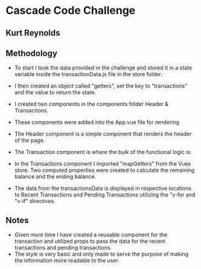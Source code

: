 # Cascade Code Challenge

## Kurt Reynolds

## Methodology

- To start I took the data provided in the challenge and stored it in a state variable inside the transactionData.js file in the store folder.
- I then created an object called "getters", set the key to "transactions" and the value to return the state.

- I created two components in the components folder Header & Transactions.
- These components were added into the App.vue file for rendering
- The Header component is a simple component that renders the header of the page.
- The Transaction component is where the bulk of the functional logic is.

* In the Transactions component I imported "mapGetters" from the Vuex store. Two computed properties were created to calculate the remaining balance and the ending balance.

* The data from the transactionsData is displayed in respective locations to Recent Transactions and Pending Transactions utilizing the "v-for and "v-if" directives.

## Notes

- Given more time I have created a reusable component for the transaction and utilized props to pass the data for the recent transactions and pending transactions.
- The style is very basic and only made to serve the purpose of making the information more readable to the user.
